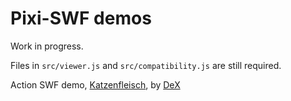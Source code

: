 # Pixi-SWF demos

Work in progress.

Files in `src/viewer.js` and `src/compatibility.js` are still required.

Action SWF demo, [Katzenfleisch](http://pixijs.io/pixi-swf/demos/ninja-cat.html), by [DeX](https://www.youtube.com/channel/UCZfYlIsllUFyfmLodIpzU0g)

